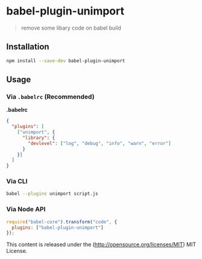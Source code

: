 
# babel-plugin-unimport

> remove some libary code on babel build

## Installation

```sh
npm install --save-dev babel-plugin-unimport
```

## Usage

### Via `.babelrc` (Recommended)

**.babelrc**

```json
{
  "plugins": [
    ["unimport", {
      "library": {
        "devlevel": ["log", "debug", "info", "warn", "error"]
      }
    }]
  ]
}
```

### Via CLI

```sh
babel --plugins unimport script.js
```

### Via Node API

```javascript
require("babel-core").transform("code", {
  plugins: ["babel-plugin-unimport"]
});
```

This content is released under the (http://opensource.org/licenses/MIT) MIT License.
